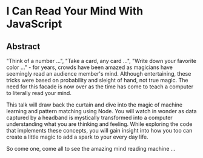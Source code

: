 # I Can Read Your Mind With JavaScript
## Abstract
"Think of a number ...", "Take a card, any card ...", "Write down your favorite color ..." - for years, crowds have been amazed as magicians have seemingly read an audience member's mind. Although entertaining, these tricks were based on probability and sleight of hand, not true magic. The need for this facade is now over as the time has come to teach a computer to literally read your mind.

This talk will draw back the curtain and dive into the magic of machine learning and pattern matching using Node. You will watch in wonder as data captured by a headband is mystically transformed into a computer understanding what you are thinking and feeling. While exploring the code that implements these concepts, you will gain insight into how you too can create a little magic to add a spark to your every day life.

So come one, come all to see the amazing mind reading machine ...
